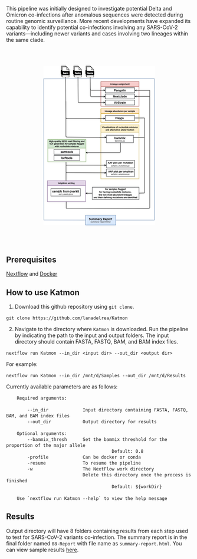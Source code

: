 This pipeline was initially designed to investigate potential Delta and Omicron co-infections after anomalous sequences were detected during routine genomic surveillance. More recent developments have expanded its capability to identify potential co-infections involving any SARS-CoV-2 variants—including newer variants and cases involving two lineages within the same clade.

<br />
<br />
<p align="center">
  <img src="https://github.com/lanadelrea/Katmon/blob/main/assets/Katmon.jpg" alt="Katmon" style="width:60%; height:auto; align:center;">
</p>
<br />
<br />

## Prerequisites
[Nextflow](https://www.nextflow.io/docs/latest/getstarted.html#installation) and [Docker](https://docs.docker.com/engine/install/ubuntu/)

## How to use Katmon
1) Download this github repository using `git clone`.
```
git clone https://github.com/lanadelrea/Katmon
```

2) Navigate to the directory where `Katmon` is downloaded. Run the pipeline by indicating the path to the input and output folders. The input directory should contain FASTA, FASTQ, BAM, and BAM index files.

```
nextflow run Katmon --in_dir <input dir> --out_dir <output dir>
```

For example:
```
nextflow run Katmon --in_dir /mnt/d/Samples --out_dir /mnt/d/Results
```

Currently available parameters are as follows:
```
    Required arguments:
                 
        --in_dir             Input directory containing FASTA, FASTQ, BAM, and BAM index files
        --out_dir            Output directory for results
                  
    Optional arguments:
        --bammix_thresh      Set the bammix threshold for the proportion of the major allele
                                        Default: 0.8
        -profile             Can be docker or conda
        -resume              To resume the pipeline
        -w                   The NextFlow work directory 
                             Delete this directory once the process is finished
                                        Default: ${workDir} 

    Use `nextflow run Katmon --help` to view the help message
```

## Results
Output directory will have 8 folders containing results from each step used to test for SARS-CoV-2 variants co-infection. The summary report is in the final folder named `08-Report` with file name as `summary-report.html`. You can view sample results [here](https://github.com/lanadelrea/simKatmon/tree/main/katmon-results).
